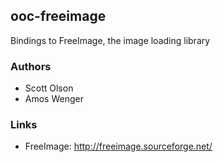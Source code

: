 ## ooc-freeimage

Bindings to FreeImage, the image loading library

### Authors

  * Scott Olson
  * Amos Wenger

### Links

  * FreeImage: http://freeimage.sourceforge.net/

